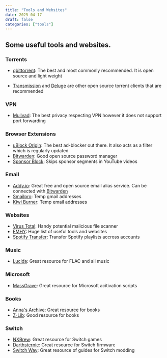 ```yaml
---
title: "Tools and Websites"
date: 2025-04-17
draft: false
categories: ["tools"]
---
```


## Some useful tools and websites. 
  

### Torrents
- [qbittorrent](https://qbittorrent.org): The best and most commonly recommended. It is open source and light weight

- [Transmission](https://transmissionbt.com/) and [Deluge](https://deluge-torrent.org/) are other open source torrent clients that are recommended 

### VPN
- [Mullvad](https://mullvad.net): The best privacy respecting VPN however it does not support port forwarding

### Browser Extensions 
- [uBlock Origin](https://ublockorigin.com/): The best ad-blocker out there. It also acts as a filter which is regularly updated
- [Bitwarden](https://bitwarden.com): Good open source password manager
- [Sponsor Block](https://sponsor.ajay.app/): Skips sponsor segments in YouTube videos
### Email
- [Addy.io](https://addy.io/): Great free and open source email alias service. Can be connected with [Bitwarden](https://bitwarden.com)
- [Smailpro](https://smailpro.com/temporary-email): Temp gmail addresses
- [Kiwi Burner](https://burner.kiwi/): Temp email addresses
### Websites 
- [Virus Total](https://www.virustotal.com/gui/home/upload):
Handy potential malicious file scanner
- [FMHY](https://fmhy.net): Huge list of useful tools and websites
- [Spotify Transfer](https://trikatuka.aknakn.eu/#/): Transfer Spotify playlists accross accounts
### Music
- [Lucida](https://lucida.to/): Great resource for FLAC and all music
### Microsoft
- [MassGrave](https://massgrave.dev/): Great resource for Microsoft acitivation scripts

### Books
- [Anna's Archive](https://annas-archive.org): Great resource for books
- [Z-Lib](https://z-lib.gd/): Good resource for books

### Switch
- [NXBrew](https://nxbrew.net/): Great resource for Switch games
- [Darthsternie](https://darthsternie.net/switch-firmwares/): Great resource for Switch firmware
- [Switch Way](Switchway.net): Great resource of guides for Switch modding
